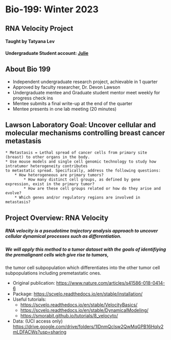 # Bio-199: Winter 2023
## RNA Velocity Project
#### Taught by Tatyana Lev
#### Undergraduate Student account: [Julie](https://github.com/juliethecao/bio-199) 

## About Bio 199 

* Independent undergraduate research project, achievable in 1 quarter
* Approved by faculty researcher, Dr. Devon Lawson
* Undergraduate mentee and Graduate student mentor meet weekly for progress check ins
* Mentee submits a final write-up at the end of the quarter
* Mentee presents in one lab meeting (20 minutes)

## Lawson Laboratory Goal: Uncover cellular and molecular mechanisms controlling breast cancer metastasis
    * Metastasis = Lethal spread of cancer cells from primary site (breast) to other organs in the body. 
    * Use mouse models and single cell genomic technology to study how intratumor heterogeneity contributes 
    to metastatic spread. Specifically, address the following questions:
        * How heterogeneous are primary tumors?
            * How many distinct cell groups, as defined by gene expression, exist in the primary tumor?
            * How are these cell groups related or how do they arise and evolve?
        * Which genes and/or regulatory regions are involved in metastasis?

## Project Overview: RNA Velocity
##### RNA velocity is a pseudotime trajectory analysis approach to uncover cellular dynamical processes such as differentiation. 
##### We will apply this method to a tumor dataset with the goals of identifiying the premalignant cells wich give rise to tumors, 
the tumor cell subpopulation which differentiates into the other tumor cell subpopulations including premetastatic ones. 

* Original publication: https://www.nature.com/articles/s41586-018-0414-6
* Package: https://scvelo.readthedocs.io/en/stable/installation/
* Useful tutorials: 
    * https://scvelo.readthedocs.io/en/stable/VelocityBasics/
    * https://scvelo.readthedocs.io/en/stable/DynamicalModeling/
    * https://smorabit.github.io/tutorials/8_velocyto/
* Data: (UCI access only) https://drive.google.com/drive/folders/1lDnmQclsw2QwMqGPB16HqIv2mLDFACWs?usp=sharing
